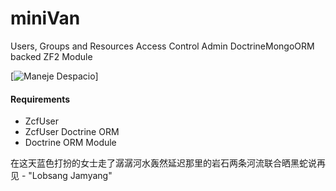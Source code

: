 # miniVan
Users, Groups and Resources Access Control Admin DoctrineMongoORM backed ZF2 Module

[![Maneje Despacio](http://www.cdr.cr/sites/default/files/styles/img-lst-media/public/ruta_32_53.jpg?itok=ib7HrzT2)]

#### Requirements

* ZcfUser
* ZcfUser Doctrine ORM
* Doctrine ORM Module

在这天蓝色打扮的女士走了潺潺河水轰然延迟那里的岩石两条河流联合晒黑蛇说再见  - "Lobsang Jamyang"

